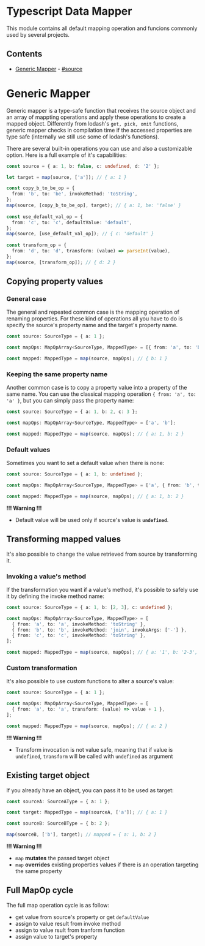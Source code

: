 # Typescript Data Mapper

This module contains all default mapping operation and funcions commonly used by several projects.


## Contents

- [Generic Mapper](#generic-mapper) - [#source](generic.map.ts)


# Generic Mapper

Generic mapper is a type-safe function that receives the source object and an array of mappting operations
and apply these operations to create a mapped object. Differently from lodash's `get, pick, omit` functions,
generic mapper checks in compilation time if the accessed properties are type safe (internally we still
use some of lodash's functions).

There are several built-in operations you can use and also a customizable option. Here is a full example of
it's capabilities:

```typescript
const source = { a: 1, b: false, c: undefined, d: '2' };

let target = map(source, ['a']); // { a: 1 }

const copy_b_to_be_op = {
  from: 'b', to: 'be', invokeMethod: 'toString',
};
map(source, [copy_b_to_be_op], target); // { a: 1, be: 'false' }
 
const use_default_val_op = {
  from: 'c', to: 'c', defaultValue: 'default',
};
map(source, [use_default_val_op]); // { c: 'default' }
 
const transform_op = {
  from: 'd', to: 'd', transform: (value) => parseInt(value),
};
map(source, [transform_op]); // { d: 2 }
```


## Copying property values

### General case

The general and repeated common case is the mapping operation of renaming properties. For these
kind of operations all you have to do is specify the source's property name and the target's property
name.

```typescript
const source: SourceType = { a: 1 };

const mapOps: MapOpArray<SourceType, MappedType> = [{ from: 'a', to: 'b' }];

const mapped: MappedType = map(source, mapOps); // { b: 1 }
```


### Keeping the same property name

Another common case is to copy a property value into a property of the same name. You can use the
classical mapping operation `{ from: 'a', to: 'a' }`, but you can simply pass the property name:

```typescript
const source: SourceType = { a: 1, b: 2, c: 3 };

const mapOps: MapOpArray<SourceType, MappedType> = ['a', 'b'];

const mapped: MappedType = map(source, mapOps); // { a: 1, b: 2 }
```


### Default values

Sometimes you want to set a default value when there is none:

```typescript
const source: SourceType = { a: 1, b: undefined };

const mapOps: MapOpArray<SourceType, MappedType> = ['a', { from: 'b', to: 'b', defaultValue: 2 }];

const mapped: MappedType = map(source, mapOps); // { a: 1, b: 2 }
```

**!!! Warning !!!**
- Default value will be used only if source's value is **`undefined`**.


## Transforming mapped values

It's also possible to change the value retrieved from source by transforming it.


### Invoking a value's method

If the transformation you want if a value's method, it's possible to safely use it by defining the invoke
method name:

```typescript
const source: SourceType = { a: 1, b: [2, 3], c: undefined };

const mapOps: MapOpArray<SourceType, MappedType> = [
  { from: 'a', to: 'a', invokeMethod: 'toString' },
  { from: 'b', to: 'b', invokeMethod: 'join', invokeArgs: ['-'] },
  { from: 'c', to: 'c', invokeMethod: 'toString' },
];

const mapped: MappedType = map(source, mapOps); // { a: '1', b: '2-3', c: undefined }
```


### Custom transformation

It's also possible to use custom functions to alter a source's value:

```typescript
const source: SourceType = { a: 1 };

const mapOps: MapOpArray<SourceType, MappedType> = [
  { from: 'a', to: 'a', transform: (value) => value + 1 },
];

const mapped: MappedType = map(source, mapOps); // { a: 2 }
```

**!!! Warning !!!**
- Transform invocation is not value safe, meaning that if value is `undefined`, `transform` will be
called with `undefined` as argument


## Existing target object

If you already have an object, you can pass it to be used as target:

```typescript
const sourceA: SourceAType = { a: 1 };

const target: MappedType = map(sourceA, ['a']); // { a: 1 }

const sourceB: SourceBType = { b: 2 };

map(sourceB, ['b'], target); // mapped = { a: 1, b: 2 }

```

**!!! Warning !!!**
- `map` **mutates** the passed target object
- `map` **overrides** existing properties values if there is an operation targeting the same property



## Full MapOp cycle

The full map operation cycle is as follow:

- get value from source's property or get `defaultValue`
- assign to value result from invoke method
- assign to value rsult from tranform function
- assign value to target's property
